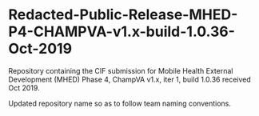 # Redacted-Public-Release-MHED-P4-CHAMPVA-v1.x-build-1.0.36-Oct-2019
Repository containing the CIF submission for Mobile Health External Development (MHED) Phase 4, ChampVA v1.x, iter 1, build 1.0.36 received Oct 2019.

Updated repository name so as to follow team naming conventions.
